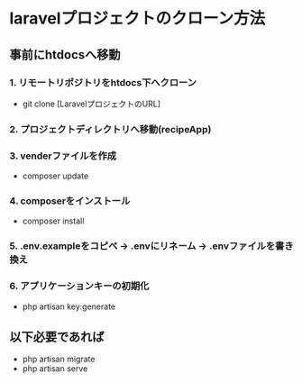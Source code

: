 # laravelプロジェクトのクローン方法
## 事前にhtdocsへ移動
### 1. リモートリポジトリをhtdocs下へクローン  
* git clone [LaravelプロジェクトのURL]
### 2. プロジェクトディレクトリへ移動(recipeApp)
### 3. venderファイルを作成
* composer update
### 4. composerをインストール
* composer install
### 5. .env.exampleをコピペ → .envにリネーム → .envファイルを書き換え
### 6. アプリケーションキーの初期化
* php artisan key:generate

## 以下必要であれば
* php artisan migrate
* php artisan serve